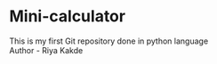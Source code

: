 # Mini-calculator
This is my first Git repository done in python language
</br>
Author - Riya Kakde
